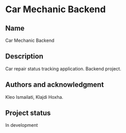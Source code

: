 # Car Mechanic Backend

## Name
Car Mechanic Backend

## Description
Car repair status tracking application. Backend project.

## Authors and acknowledgment
Kleo Ismailati, Klajdi Hoxha.

## Project status
In development
